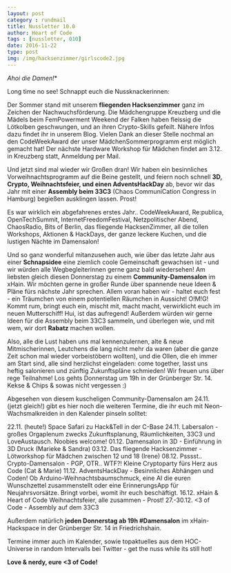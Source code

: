 ```yaml
---
layout: post
category : rundmail
title: Nussletter 10.0
author: Heart of Code
tags : [nussletter, 010]
date: 2016-11-22
type: post
img: /img/hacksenzimmer/girlscode2.jpg
---
```

**Ahoi die Damen*!**

Long time no see!
Schnappt euch die Nussknackerinnen:

Der Sommer stand mit unserem **fliegenden Hacksenzimmer** ganz im Zeichen der Nachwuchsförderung. Die Mädchengruppe Kreuzberg und die Mädels beim FemPowerment Weekend der Falken haben fleissig die Lötkolben geschwungen, und an ihren Crypto-Skills gefeilt. Nähere Infos dazu findet ihr in unserem Blog. Vielen Dank an dieser Stelle nochmal an den CodeWeekAward der unser MädchenSommerprogramm erst möglich gemacht hat! Der nächste Hardware Workshop für Mädchen findet am 3.12. in Kreuzberg statt, Anmeldung per Mail.

Und jetzt sind mal wieder wir Großen dran! Wir haben ein besinnliches Vorweihnachtsprogramm auf die Beine gestellt, und feiern noch schnell **3D, Crypto, Weihnachtsfeier, und einen AdventsHackDay** ab, bevor wir das Jahr mit einer **Assembly beim 33C3** (Chaos CommuniCation Congress in Hamburg) begießen ausklingen lassen. Prost!

Es war wirklich ein abgefahrenes erstes Jahr.. CodeWeekAward, Re:publica, OpenTechSummit, InternetFreedomFestival, Netzpolitischer Abend, ChaosRadio, Bits of Berlin, das fliegende HacksenZimmer, all die tollen Workshops, Aktionen & HackDays, der ganze leckere Kuchen, und die lustigen Nächte im Damensalon!

Und so ganz wonderful mitanzusehen auch, wie über das letzte Jahr aus einer **Schnapsidee** eine ziemlich coole Gemeinschaft gewachsen ist - und wir würden alle Wegbegleiterinnen gerne ganz bald wiedersehen! Am liebsten gleich diesen Donnerstag zu einem **Community-Damensalon** im xHain. Wir möchten gerne in großer Runde über spannende neue Ideen & Pläne fürs nächste Jahr sprechen. Allem voran haben wir - haltet euch fest - ein Träumchen von einem potentiellen Räumchen in Aussicht! O!M!G! Kommt rum, bringt euch ein, mischt mit, macht macht, verwirklicht euch im neuen Mutterschiff! Hui, ist das aufregend! Außerdem würden wir gerne Ideen für die Assembly beim 33C3 sammeln, und überlegen wie, und mit wem, wir dort **Rabatz** machen wollen.

Also, alle die Lust haben uns mal kennenzulernen, alte & neue Mitmischerinnen, Leutchens die lang nicht mehr da waren (aber die ganze Zeit schon mal wieder vorbeistöbern wollten), und die Ollen, die eh immer am Start sind, alle sind herzlichst eingeladen: come together, lasst uns heftig salonieren und zünftig Zukunftspläne schmieden! Wir freuen uns über rege Teilnahme! Los gehts Donnerstag um 19h in der Grünberger Str. 14. Kekse & Chips & sowas nicht vergessen :)

Abgesehen von diesem kuscheligen Community-Damensalon am 24.11. (jetzt gleich!) gibt es hier noch die weiteren Termine, die ihr euch mit Neon-Wachsmalkreiden in den Kalender pinseln solltet:

22.11. (heute!) Space Safari zu Hack&Tell in der C-Base
24.11. Labersalon - großes Orgaplenum zwecks Zukunftsplanung, Räumlichkeiten, 33C3 und LoveAustausch. Noobies welcome!
01.12. Damensalon in 3D - Einführung in 3D Druck (Marieke & Sandra)
03.12. Das fliegende Hacksenzimmer - Lötworkshop für Mädchen zwischen 12 und 18 (Irene)
08.12. Psssst.. Crypto-Damensalon - PGP, OTR.. WTF?! Kleine Cryptoparty fürs Herz aus Code (Cat & Marie)
11.12. AdventsHackDay - Besinnliches Abhängen und Coden! Ob Arduino-Weihnachtsbaumschmuck, eine AI die euren Wunschzettel zusammenstellt oder eine ErinnerungsApp für Neujahrsvorsätze. Bringt vorbei, womit ihr euch beschäftigt.
16.12. xHain & Heart of Code Weihnachtsfeier, alle zusammen - Prost!
27.-30.12. <3 of Code - Assembly auf dem 33C3

Außerdem natürlich **jeden Donnerstag ab 19h #Damensalon** im xHain-Hackspace in der Grünberger Str. 14 in Friedrichshain.

Termine immer auch im Kalender, sowie topaktuelles aus dem HOC-Universe in random Intervalls bei Twitter -  get the nuss while its still hot!

**Love & nerdy,
eure <3 of Code!**

